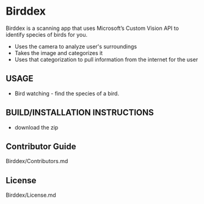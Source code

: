 # Birddex
Birddex is a scanning app that uses Microsoft’s Custom Vision API to identify species of birds for you.
  * Uses the camera to analyze user's surroundings
  * Takes the image and categorizes it
  * Uses that categorization to pull information from the internet for the user

## USAGE
  * Bird watching - find the species of a bird.
  
## BUILD/INSTALLATION INSTRUCTIONS
  * download the zip
  

## Contributor Guide
Birddex/Contributors.md

## License 
Birddex/License.md

